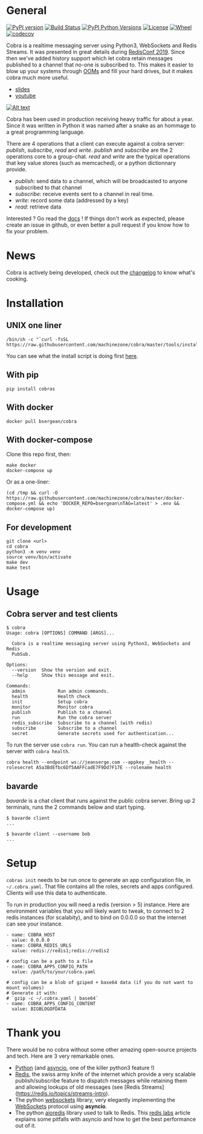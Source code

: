 # General

[![PyPI version](https://badge.fury.io/py/cobras.svg)](https://badge.fury.io/py/cobras)
[![Build Status](https://travis-ci.org/machinezone/cobra.svg?branch=master)](https://travis-ci.org/machinezone/cobra)
[![PyPI Python Versions](https://img.shields.io/pypi/pyversions/cobras.svg)](https://img.shields.io/pypi/pyversions/cobras)
[![License](https://img.shields.io/pypi/l/cobras.svg)](https://img.shields.io/pypi/l/cobras)
[![Wheel](https://img.shields.io/pypi/wheel/cobras.svg)](https://img.shields.io/pypi/wheel/cobras)
[![codecov](https://codecov.io/gh/machinezone/cobra/branch/master/graph/badge.svg)](https://codecov.io/gh/machinezone/cobra)

Cobra is a realtime messaging server using Python3, WebSockets and Redis Streams. It was presented in great details during [RedisConf 2019](https://events.redislabs.com/redis-conf/redis-conf-2019/). Since then we've added history support which let cobra retain messages published to a channel that no-one is subscribed to. This makes it easier to blow up your systems through [OOMs](https://en.wikipedia.org/wiki/Out_of_memory) and fill your hard drives, but it makes cobra much more useful.

* [slides](https://bsergean.github.io/redis_conf_2019/slides.html)
* [youtube](https://www.youtube.com/watch?v=o8CC8qYfRQE&t=147s)

[![Alt text](https://image.slidesharecdn.com/06benjaminsergeant-190507205253/95/real-time-health-analytics-with-websockets-python-3-and-redis-pubsub-benjamin-sergeant-1-638.jpg)](https://www.youtube.com/watch?v=o8CC8qYfRQE)

Cobra has been used in production receiving heavy traffic for about a year. Since it was written in Python it was named after a snake as an hommage to a great programming language.

There are 4 operations that a client can execute against a cobra server: *publish*, *subscribe*, *read* and *write*. *publish* and *subscribe* are the 2 operations core to a group-chat. *read* and *write* are the typical operations that key value stores (such as memcached), or a python dictionnary provide.

* *publish*: send data to a channel, which will be broadcasted to anyone subscribed to that channel
* *subscribe*: receive events sent to a channel in real time.
* *write*: record some data (addressed by a key)
* *read*: retrieve data

Interested ? Go read the [docs](https://machinezone.github.io/cobra/) ! If things don't work as expected, please create an issue in github, or even better a pull request if you know how to fix your problem.

# News

Cobra is actively being developed, check out the [changelog](docs/CHANGELOG.md) to know what's cooking.

# Installation

## UNIX one liner

```
/bin/sh -c "`curl -fsSL https://raw.githubusercontent.com/machinezone/cobra/master/tools/install.sh`"
```

You can see what the install script is doing first [here](https://github.com/machinezone/cobra/blob/master/tools/install.sh).

## With pip

```
pip install cobras
```

## With docker

```
docker pull bsergean/cobra
```

## With docker-compose

Clone this repo first, then:

```
make docker
docker-compose up
```

Or as a one-liner:

```
(cd /tmp && curl -O https://raw.githubusercontent.com/machinezone/cobra/master/docker-compose.yml && echo 'DOCKER_REPO=bsergean\nTAG=latest' > .env && docker-compose up)
```

## For development

```
git clone <url>
cd cobra
python3 -m venv venv
source venv/bin/activate
make dev
make test
```

# Usage

## Cobra server and test clients

```
$ cobra
Usage: cobra [OPTIONS] COMMAND [ARGS]...

  Cobra is a realtime messaging server using Python3, WebSockets and Redis
  PubSub.

Options:
  --version  Show the version and exit.
  --help     Show this message and exit.

Commands:
  admin            Run admin commands.
  health           Health check
  init             Setup cobra
  monitor          Monitor cobra
  publish          Publish to a channel
  run              Run the cobra server
  redis_subscribe  Subscribe to a channel (with redis)
  subscribe        Subscribe to a channel
  secret           Generate secrets used for authentication...
```

To run the server use `cobra run`. You can run a health-check against the server with `cobra health`.

```
cobra health --endpoint ws://jeanserge.com --appkey _health --rolesecret A5a3BdEfbc6Df5AAFFcadE7F9Dd7F17E --rolename health
```

## bavarde

*bavarde* is a chat client that runs against the public cobra server. Bring up 2 terminals, runs the 2 commands below and start typing.

```
$ bavarde client
...
```

```
$ bavarde client --username bob
...
```


# Setup

`cobras init` needs to be run once to generate an app configuration file, in `~/.cobra.yaml`. That file contains all the roles, secrets and apps configured. Clients will use this data to authenticate.

To run in production you will need a redis (version > 5) instance. Here are environment variables that you will likely want to tweak, to connect to 2 redis instances (for scalabity), and to bind on 0.0.0.0 so that the internet can see your instance.

```
- name: COBRA_HOST
  value: 0.0.0.0
- name: COBRA_REDIS_URLS
  value: redis://redis1;redis://redis2

# config can be a path to a file
- name: COBRA_APPS_CONFIG_PATH
  value: /path/to/your/cobra.yaml

# config can be a blob of gziped + base64 data (if you do not want to mount volumes)
# Generate it with:
# `gzip -c ~/.cobra.yaml | base64`
- name: COBRA_APPS_CONFIG_CONTENT
  value: BIGBLOGOFDATA
```

# Thank you

There would be no cobra without some other amazing open-source projects and tech. Here are 3 very remarkable ones.

- [Python](https://www.python.org/) (and [asyncio](https://realpython.com/async-io-python/), one of the killer python3 feature !)
- [Redis](https://redis.io/), the swiss army knife of the internet which provide a very scalable publish/subscribe feature to dispatch messages while retaining them and allowing lookups of old messages (see [Redis Streams] (https://redis.io/topics/streams-intro).
- The python [websockets](https://websockets.readthedocs.io/en/stable/intro.html) library, very elegantly implementing the [WebSockets](https://tools.ietf.org/html/rfc6455) protocol using **asyncio**.
- The python [aioredis](https://aioredis.readthedocs.io/en/v1.2.0/) library used to talk to Redis. This [redis labs](https://redislabs.com/blog/async-await-programming-basics-python-examples/) article explains some pitfalls with asyncio and how to get the best performance out of it.
